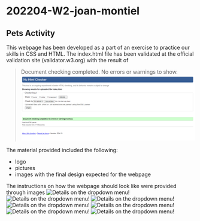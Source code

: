 # 202204-W2-joan-montiel

## Pets Activity

This webpage has been developed as a part of an exercise to practice our skills in CSS and HTML.
The index.html file has been validated at the official validation site (validator.w3.org) with the result of

> Document checking completed. No errors or warnings to show.
> ![Results of the semantic html check!](/images/html_validator.png "Semantic html validator")

The material provided included the following:

- logo
- pictures
- images with the final design expected for the webpage

The instructions on how the webpage should look like were provided through images
![Details on the dropdown menu!](../details/desplegable.png "desplegable")
![Details on the dropdown menu!](../details/hover1.png "desplegable")
![Details on the dropdown menu!](../details/hover2.png "desplegable")
![Details on the dropdown menu!](../details/hover3.png "desplegable")
![Details on the dropdown menu!](../details/hover4.png "desplegable")
![Details on the dropdown menu!](../details/hover5.png "desplegable")
![Details on the dropdown menu!](../details/hover6.pngpng "desplegable")
